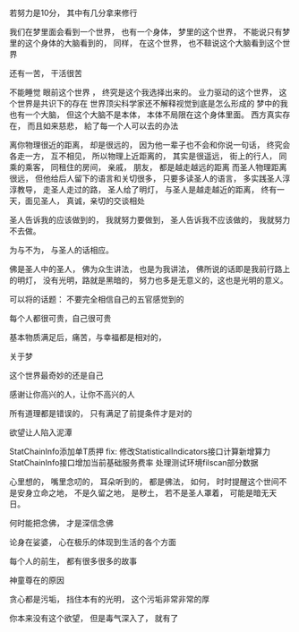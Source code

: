 # 




若努力是10分， 其中有几分拿来修行








我们在梦里面会看到一个世界， 也有一个身体， 梦里的这个世界， 不能说只有梦里的这个身体的大脑看到的， 同样， 在这个世界， 也不鞥说这个大脑看到这个世界


还有一苦， 干活很苦

不能睡觉
    眼前这个世界 ， 终究是这个我选择出来的。
       业力驱动的这个世界， 
       这个世界是共识下的存在
       世界顶尖科学家还不解释视觉到底是怎么形成的
       梦中的我也有一个大脑， 但这个大脑不是本体， 本体不局限在这个身体里面。 
       西方真实存在， 而且如来慈悲， 給了每一个人可以去的办法
       
       
       
离你物理很近的距离， 却是很远的， 因为他一辈子也不会和你说一句话， 终究会各走一方， 互不相见， 所以物理上近距离的， 其实是很遥远， 街上的行人， 同乘的乘客， 同租住的房间， 亲戚， 朋友， 都是越走越远的距离
而圣人物理距离很远， 但他给后人留下的语言和关切很多， 只要多读圣人的语言， 多实践圣人淳淳教导， 走圣人走过的路， 圣人给了明灯， 与圣人是越走越近的距离， 终有一天，面见圣人， 真诚，亲切的交谈相处

圣人告诉我的应该做到的， 我就努力要做到， 
圣人告诉我不应该做的， 我就努力不去做。 

为与不为， 与圣人的话相应。

佛是圣人中的圣人， 佛为众生讲法， 也是为我讲法， 佛所说的话即是我前行路上的明灯， 没有光明，路就是黑暗的， 努力也多是无意义的，这也是光明的意义。 


可以将的话题： 
不要完全相信自己的五官感觉到的

每个人都很可贵，自己很可贵

基本物质满足后，痛苦，与幸福都是相对的， 

关于梦

这个世界最奇妙的还是自己

感谢让你高兴的人，让你不高兴的人

所有道理都是错误的， 只有满足了前提条件才是对的

欲望让人陷入泥潭
 
 
StatChainInfo添加单T质押
fix: 修改StatisticalIndicators接口计算新增算力
StatChainInfo接口增加当前基础服务费率
处理测试环境filscan部分数据

心里想的， 嘴里念叨的， 耳朵听到的， 都是佛法， 如何， 时时提醒这个世间不是安身立命之地， 不是久留之地， 是秽土， 若不是圣人罩着， 可能是暗无天日。 
 
 
 何时能把念佛， 才是深信念佛
 
 
 论身在娑婆， 心在极乐的体现到生活的各个方面
 
 每个人的前生， 都有很多很多的故事
 
 神童尊在的原因
 
 贪心都是污垢， 挡住本有的光明， 这个污垢非常非常的厚
 
 你本来没有这个欲望， 但是毒气深入了， 就有了
 
 
 